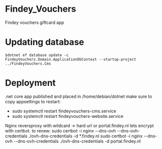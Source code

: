 # Findey_Vouchers
Findey vouchers giftcard app

# Updating database
`$dotnet ef database update -c FindeyVouchers.Domain.ApplicationDbContext --startup-project ../FindeyVouchers.Cms`

# Deployment
.net core app published and placed in /home/debian/dotnet
make sure to copy appsettings
to restart:
- sudo systemctl restart findeyvouchers-cms.service
- sudo systemctl restart findeyvouchers-website.service

Nginx reversproxy with wildcard -> hard url or portal.findey.nl
lets encrypt with certbot.
to renew:
sudo certbot -i nginx --dns-ovh --dns-ovh-credentials ./ovh-dns-credentials -d *.findey.nl
sudo certbot -i nginx --dns-ovh --dns-ovh-credentials ./ovh-dns-credentials -d portal.findey.nl